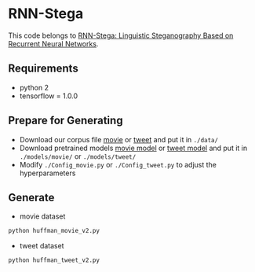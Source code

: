 # RNN-Stega

This code belongs to [RNN-Stega: Linguistic Steganography Based on Recurrent Neural Networks](https://ieeexplore.ieee.org/abstract/document/8470163/).

## Requirements

- python 2
- tensorflow = 1.0.0

## Prepare for Generating

- Download our corpus file [movie](https://drive.google.com/file/d/1LP4ZIZsHDRf2ZgiMIu2EAIex_iC5WGFM/view?usp=sharing) 
or [tweet](https://drive.google.com/file/d/12YDuBm29TPkgB-zOpuBBRBBELdjb0uNb/view?usp=sharing) and put it in `./data/`
- Download pretrained models [movie model]() or [tweet model]() and put it in `./models/movie/` or `./models/tweet/`
- Modify `./Config_movie.py` or `./Config_tweet.py` to adjust the hyperparameters

## Generate 

- movie dataset

```bash
python huffman_movie_v2.py
```

- tweet dataset

```bash
python huffman_tweet_v2.py
```
